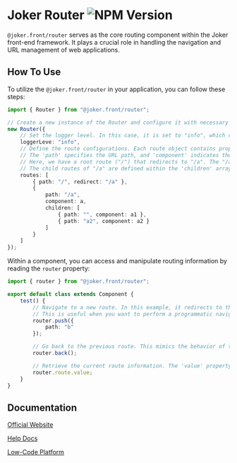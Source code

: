 # Joker Router ![NPM Version](https://img.shields.io/npm/v/%40joker.front%2Frouter)

`@joker.front/router` serves as the core routing component within the Joker front-end framework. It plays a crucial role in handling the navigation and URL management of web applications.

## How To Use

To utilize the `@joker.front/router` in your application, you can follow these steps:

```ts
import { Router } from "@joker.front/router";

// Create a new instance of the Router and configure it with necessary options
new Router({
    // Set the logger level. In this case, it is set to "info", which can be used to log routing-related information at an appropriate level for debugging and monitoring purposes.
    loggerLeve: "info",
    // Define the route configurations. Each route object contains properties such as 'path' and 'component'.
    // The 'path' specifies the URL path, and 'component' indicates the corresponding component to be rendered when that path is accessed.
    // Here, we have a root route ("/") that redirects to "/a". The "/a" route has its own component 'a' and can have child routes.
    // The child routes of "/a" are defined within the 'children' array. For example, an empty path "" within the children of "/a" maps to the component 'a1', and the path "a2" maps to the component 'a2'.
    routes: [
        { path: "/", redirect: "/a" },
        {
            path: "/a",
            component: a,
            children: [
                { path: "", component: a1 },
                { path: "a2", component: a2 }
            ]
        }
    ]
});
```

Within a component, you can access and manipulate routing information by reading the `router` property:

```ts
import { router } from "@joker.front/router";

export default class extends Component {
    test() {
        // Navigate to a new route. In this example, it redirects to the route with the path "b".
        // This is useful when you want to perform a programmatic navigation, such as after a certain action or condition is met.
        router.push({
            path: "b"
        });

        // Go back to the previous route. This mimics the behavior of the browser's back button and can be used to provide a seamless user experience when navigating back in the application's history.
        router.back();

        // Retrieve the current route information. The 'value' property holds the details of the currently active route, which can be used for various purposes, such as conditional rendering or performing actions based on the current route.
        router.route.value;
    }
}
```

## Documentation

[Official Website](https://front.jokers.pub)

[Help Docs](https://front.jokers.pub/router/introduction)

[Low-Code Platform](https://jokers.pub)
